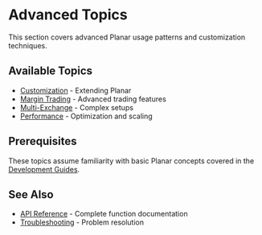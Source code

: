 <!--
category: "optimization"
difficulty: "advanced"
topics: [exchanges, optimization, troubleshooting]
last_updated: "2025-10-04"
-->

# Advanced Topics

This section covers advanced Planar usage patterns and customization techniques.

## Available Topics

- [Customization](../customizations/customizations.md) - Extending Planar
- [Margin Trading](#margin-trading) - Advanced trading features
- [Multi-Exchange](#multi-exchange) - Complex setups
- [Performance](#performance) - Optimization and scaling

## Prerequisites

These topics assume familiarity with basic Planar concepts covered in the [Development Guides](../guides/index.md).

## See Also

- [API Reference](../reference/index.md) - Complete function documentation
- [Troubleshooting](../troubleshooting/index.md) - Problem resolution